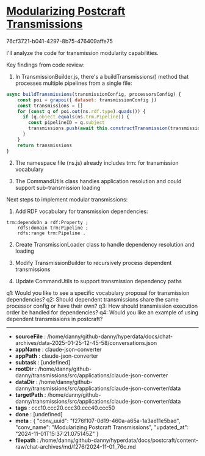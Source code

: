 # [Modularizing Postcraft Transmissions](https://claude.ai/chat/f276f107-0d19-460a-a65a-1a3ae11e5bad)

76cf3721-b041-4297-8b75-476409affe75

 I'll analyze the code for transmission modularity capabilities.

Key findings from code review:

1. In TransmissionBuilder.js, there's a buildTransmissions() method that processes multiple pipelines from a single file:
```javascript
async buildTransmissions(transmissionConfig, processorsConfig) {
    const poi = grapoi({ dataset: transmissionConfig })
    const transmissions = []
    for (const q of poi.out(ns.rdf.type).quads()) {
      if (q.object.equals(ns.trm.Pipeline)) {
        const pipelineID = q.subject
        transmissions.push(await this.constructTransmission(transmissionConfig, pipelineID, processorsConfig))
      }
    }
    return transmissions
}
```

2. The namespace file (ns.js) already includes trm: for transmission vocabulary

3. The CommandUtils class handles application resolution and could support sub-transmission loading

Next steps to implement modular transmissions:

1. Add RDF vocabulary for transmission dependencies:
```turtle
trm:dependsOn a rdf:Property ;
    rdfs:domain trm:Pipeline ;
    rdfs:range trm:Pipeline .
```

2. Create TransmissionLoader class to handle dependency resolution and loading

3. Modify TransmissionBuilder to recursively process dependent transmissions

4. Update CommandUtils to support transmission dependency paths

q1: Would you like to see a specific vocabulary proposal for transmission dependencies?
q2: Should dependent transmissions share the same processor config or have their own?
q3: How should transmission execution order be handled for dependencies?
q4: Would you like an example of using dependent transmissions in postcraft?

---

* **sourceFile** : /home/danny/github-danny/hyperdata/docs/chat-archives/data-2025-01-25-12-45-58/conversations.json
* **appName** : claude-json-converter
* **appPath** : claude-json-converter
* **subtask** : [undefined]
* **rootDir** : /home/danny/github-danny/transmissions/src/applications/claude-json-converter
* **dataDir** : /home/danny/github-danny/transmissions/src/applications/claude-json-converter/data
* **targetPath** : /home/danny/github-danny/transmissions/src/applications/claude-json-converter/data
* **tags** : ccc10.ccc20.ccc30.ccc40.ccc50
* **done** : [undefined]
* **meta** : {
  "conv_uuid": "f276f107-0d19-460a-a65a-1a3ae11e5bad",
  "conv_name": "Modularizing Postcraft Transmissions",
  "updated_at": "2024-11-01T15:37:21.075145Z"
}
* **filepath** : /home/danny/github-danny/hyperdata/docs/postcraft/content-raw/chat-archives/md/f276/2024-11-01_76c.md